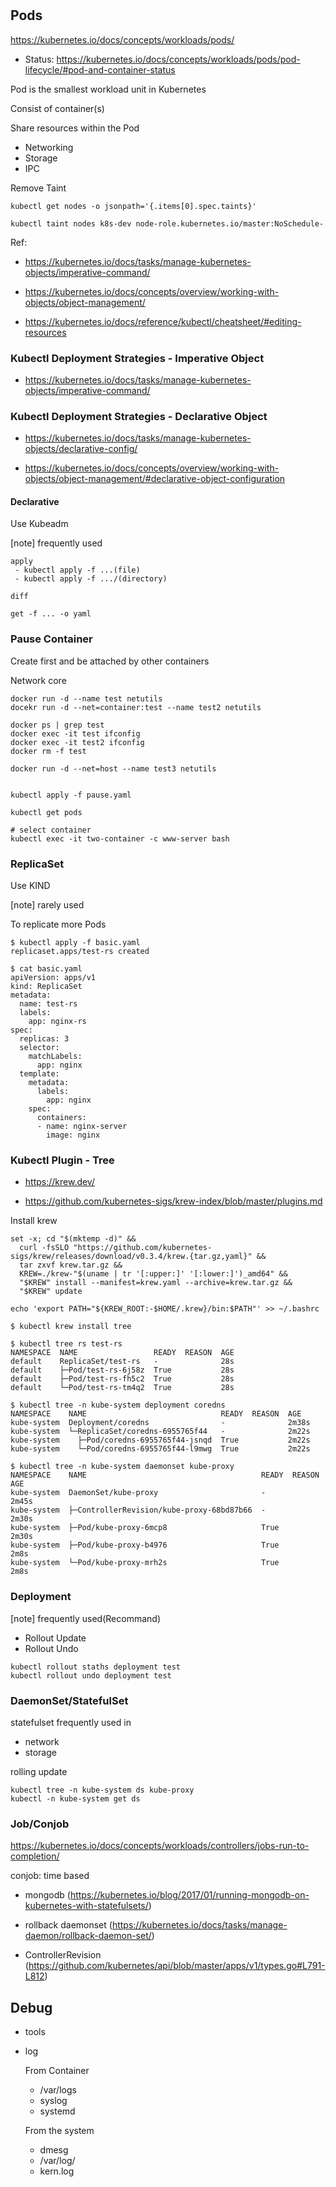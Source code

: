 #
## Pods
https://kubernetes.io/docs/concepts/workloads/pods/

- Status: https://kubernetes.io/docs/concepts/workloads/pods/pod-lifecycle/#pod-and-container-status


Pod is the smallest workload unit in Kubernetes

Consist of container(s)

Share resources within the Pod
  - Networking
  - Storage
  - IPC


Remove Taint

```
kubectl get nodes -o jsonpath='{.items[0].spec.taints}'

kubectl taint nodes k8s-dev node-role.kubernetes.io/master:NoSchedule-
```

Ref:
- https://kubernetes.io/docs/tasks/manage-kubernetes-objects/imperative-command/

- https://kubernetes.io/docs/concepts/overview/working-with-objects/object-management/

- https://kubernetes.io/docs/reference/kubectl/cheatsheet/#editing-resources


### Kubectl Deployment Strategies - Imperative Object
- https://kubernetes.io/docs/tasks/manage-kubernetes-objects/imperative-command/


### Kubectl Deployment Strategies - Declarative Object

- https://kubernetes.io/docs/tasks/manage-kubernetes-objects/declarative-config/

- https://kubernetes.io/docs/concepts/overview/working-with-objects/object-management/#declarative-object-configuration

#### Declarative
Use Kubeadm

[note] frequently used


```
apply
 - kubectl apply -f ...(file)
 - kubectl apply -f .../(directory)

diff

get -f ... -o yaml 
```

### Pause Container
Create first and be attached by other containers

Network core 

```
docker run -d --name test netutils
docekr run -d --net=container:test --name test2 netutils

docker ps | grep test
docker exec -it test ifconfig
docker exec -it test2 ifconfig
docker rm -f test

docker run -d --net=host --name test3 netutils


kubectl apply -f pause.yaml

kubectl get pods

# select container
kubectl exec -it two-container -c www-server bash

```

### ReplicaSet
Use KIND

[note] rarely used

To replicate more Pods

```
$ kubectl apply -f basic.yaml
replicaset.apps/test-rs created

$ cat basic.yaml
apiVersion: apps/v1
kind: ReplicaSet
metadata:
  name: test-rs
  labels:
    app: nginx-rs
spec:
  replicas: 3
  selector:
    matchLabels:
      app: nginx
  template:
    metadata:
      labels:
        app: nginx
    spec:
      containers:
      - name: nginx-server
        image: nginx

```

### Kubectl Plugin - Tree
- https://krew.dev/

- https://github.com/kubernetes-sigs/krew-index/blob/master/plugins.md

Install krew

```
set -x; cd "$(mktemp -d)" &&
  curl -fsSLO "https://github.com/kubernetes-sigs/krew/releases/download/v0.3.4/krew.{tar.gz,yaml}" &&
  tar zxvf krew.tar.gz &&
  KREW=./krew-"$(uname | tr '[:upper:]' '[:lower:]')_amd64" &&
  "$KREW" install --manifest=krew.yaml --archive=krew.tar.gz &&
  "$KREW" update 

echo 'export PATH="${KREW_ROOT:-$HOME/.krew}/bin:$PATH"' >> ~/.bashrc
```

```
$ kubectl krew install tree

$ kubectl tree rs test-rs
NAMESPACE  NAME                 READY  REASON  AGE
default    ReplicaSet/test-rs   -              28s
default    ├─Pod/test-rs-6j58z  True           28s
default    ├─Pod/test-rs-fh5c2  True           28s
default    └─Pod/test-rs-tm4q2  True           28s

$ kubectl tree -n kube-system deployment coredns
NAMESPACE    NAME                              READY  REASON  AGE
kube-system  Deployment/coredns                -              2m38s
kube-system  └─ReplicaSet/coredns-6955765f44   -              2m22s
kube-system    ├─Pod/coredns-6955765f44-jsnqd  True           2m22s
kube-system    └─Pod/coredns-6955765f44-l9mwg  True           2m22s

$ kubectl tree -n kube-system daemonset kube-proxy
NAMESPACE    NAME                                       READY  REASON  AGE
kube-system  DaemonSet/kube-proxy                       -              2m45s
kube-system  ├─ControllerRevision/kube-proxy-68bd87b66  -              2m30s
kube-system  ├─Pod/kube-proxy-6mcp8                     True           2m30s
kube-system  ├─Pod/kube-proxy-b4976                     True           2m8s
kube-system  └─Pod/kube-proxy-mrh2s                     True           2m8s

```

### Deployment

[note] frequently used(Recommand)

- Rollout Update
- Rollout Undo

```
kubectl rollout staths deployment test
kubectl rollout undo deployment test
```

### DaemonSet/StatefulSet

statefulset frequently used in  
  - network
  - storage

rolling update

```
kubectl tree -n kube-system ds kube-proxy
kubectl -n kube-system get ds
```

### Job/Conjob
https://kubernetes.io/docs/concepts/workloads/controllers/jobs-run-to-completion/

conjob: time based

- mongodb (https://kubernetes.io/blog/2017/01/running-mongodb-on-kubernetes-with-statefulsets/)

- rollback daemonset (https://kubernetes.io/docs/tasks/manage-daemon/rollback-daemon-set/)

- ControllerRevision (https://github.com/kubernetes/api/blob/master/apps/v1/types.go#L791-L812)


 ## Debug
 - tools
 - log

    From Container
    - /var/logs
    - syslog
    - systemd

    From the system
    - dmesg
    - /var/log/
    - kern.log